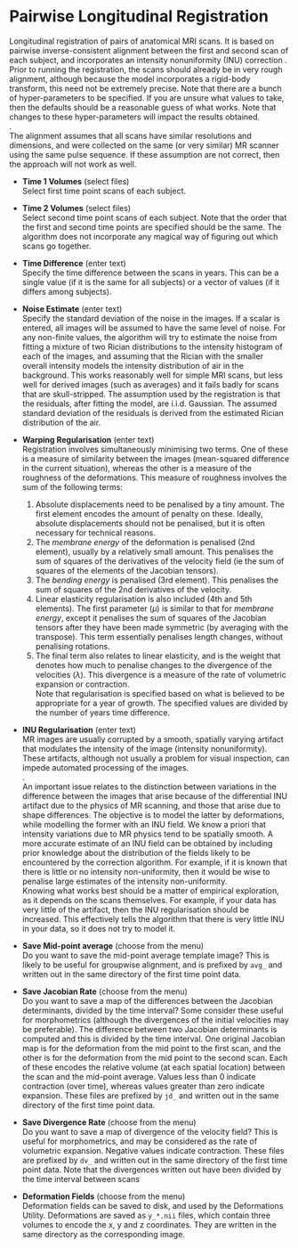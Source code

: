 # Pairwise Longitudinal Registration  
Longitudinal registration of pairs of anatomical MRI scans.  It is based on pairwise inverse-consistent alignment between the first and second scan of each subject, and incorporates an intensity nonuniformity (INU) correction .  Prior to running the registration, the scans should already be in very rough alignment, although because the model incorporates a rigid-body transform, this need not be extremely precise.  Note that there are a bunch of hyper-parameters to be specified.  If you are unsure what values to take, then the defaults should be a reasonable guess of what works.  Note that changes to these hyper-parameters will impact the results obtained.   
.   
The alignment assumes that all scans have similar resolutions and dimensions, and were collected on the same (or very similar) MR scanner using the same pulse sequence.  If these assumption are not correct, then the approach will not work as well.   

* **Time 1 Volumes** (select files)  
Select first time point scans of each subject.   

* **Time 2 Volumes** (select files)  
Select second time point scans of each subject. Note that the order that the first and second time points are specified should be the same.  The algorithm does not incorporate any magical way of figuring out which scans go together.   

* **Time Difference** (enter text)  
Specify the time difference between the scans in years.  This can be a single value (if it is the same for all subjects) or a vector of values (if it differs among subjects).   

* **Noise Estimate** (enter text)  
Specify the standard deviation of the noise in the images.  If a scalar is entered, all images will be assumed to have the same level of noise.  For any non-finite values, the algorithm will try to estimate the noise from fitting a mixture of two Rician distributions to the intensity histogram of each of the images, and assuming that the Rician with the smaller overall intensity models the intensity distribution of air in the background. This works reasonably well for simple MRI scans, but less well for derived images (such as averages) and it fails badly for scans that are skull-stripped.  The assumption used by the registration is that the residuals, after fitting the model, are i.i.d. Gaussian. The assumed standard deviation of the residuals is derived from the estimated Rician distribution of the air.   

* **Warping Regularisation** (enter text)  
Registration involves simultaneously minimising two terms.  One of these is a measure of similarity between the images (mean-squared difference in the current situation), whereas the other is a measure of the roughness of the deformations.  This measure of roughness involves the sum of the following terms:   
    1. Absolute displacements need to be penalised by a tiny amount.  The first element encodes the amount of penalty on these.  Ideally, absolute displacements should not be penalised, but it is often necessary for technical reasons.   
    2. The *membrane energy* of the deformation is penalised (2nd element), usually by a relatively small amount. This penalises the sum of squares of the derivatives of the velocity field (ie the sum of squares of the elements of the Jacobian tensors).   
    3. The *bending energy* is penalised (3rd element). This penalises the sum of squares of the 2nd derivatives of the velocity.   
    4. Linear elasticity regularisation is also included (4th and 5th elements).  The first parameter ($\mu$) is similar to that for *membrane energy*, except it penalises the sum of squares of the Jacobian tensors after they have been made symmetric (by averaging with the transpose).  This term essentially penalises length changes, without penalising rotations.   
    5. The final term also relates to linear elasticity, and is the weight that denotes how much to penalise changes to the divergence of the velocities ($\lambda$).  This divergence is a measure of the rate of volumetric expansion or contraction.   
Note that regularisation is specified based on what is believed to be appropriate for a year of growth.  The specified values are divided by the number of years time difference.   

* **INU Regularisation** (enter text)  
MR images are usually corrupted by a smooth, spatially varying artifact that modulates the intensity of the image (intensity nonuniformity). These artifacts, although not usually a problem for visual inspection, can impede automated processing of the images.   
.   
An important issue relates to the distinction between variations in the difference between the images that arise because of the differential INU artifact due to the physics of MR scanning, and those that arise due to shape differences.  The objective is to model the latter by deformations, while modelling the former with an INU field. We know a priori that intensity variations due to MR physics tend to be spatially smooth. A more accurate estimate of an INU field can be obtained by including prior knowledge about the distribution of the fields likely to be encountered by the correction algorithm. For example, if it is known that there is little or no intensity non-uniformity, then it would be wise to penalise large estimates of the intensity non-uniformity.   
Knowing what works best should be a matter of empirical exploration, as it depends on the scans themselves.  For example, if your data has very little of the artifact, then the INU regularisation should be increased.  This effectively tells the algorithm that there is very little INU in your data, so it does not try to model it.   

* **Save Mid-point average** (choose from the menu)  
Do you want to save the mid-point average template image? This is likely to be useful for groupwise alignment, and is prefixed by ``avg_`` and written out in the same directory of the first time point data.   

* **Save Jacobian Rate** (choose from the menu)  
Do you want to save a map of the differences between the Jacobian determinants, divided by the time interval?  Some consider these useful for morphometrics (although the divergences of the initial velocities may be preferable). The difference between two Jacobian determinants is computed and this is divided by the time interval. One original Jacobian map is for the deformation from the mid point to the first scan, and the other is for the deformation from the mid point to the second scan.  Each of these encodes the relative volume (at each spatial location) between the scan and the mid-point average. Values less than 0 indicate contraction (over time), whereas values greater than zero indicate expansion.  These files are prefixed by ``jd_`` and written out in the same directory of the first time point data.   

* **Save Divergence Rate** (choose from the menu)  
Do you want to save a map of divergence of the velocity field?  This is useful for morphometrics, and may be considered as the rate of volumetric expansion.  Negative values indicate contraction. These files are prefixed by ``dv_`` and written out in the same directory of the first time point data. Note that the divergences written out have been divided by the time interval between scans   

* **Deformation Fields** (choose from the menu)  
Deformation fields can be saved to disk, and used by the Deformations Utility. Deformations are saved as ``y_*.nii`` files, which contain three volumes to encode the x, y and z coordinates.  They are written in the same directory as the corresponding image.   
